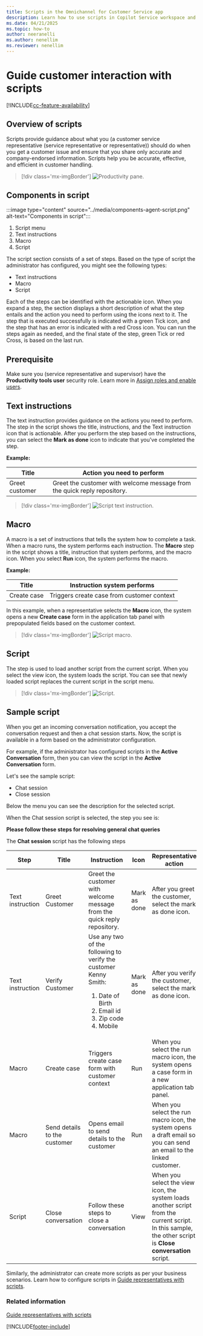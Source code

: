 ```yaml
---
title: Scripts in the Omnichannel for Customer Service app
description: Learn how to use scripts in Copilot Service workspace and serve customers faster.
ms.date: 04/21/2025
ms.topic: how-to
author: neeranelli
ms.author: nenellim
ms.reviewer: nenellim
---
```


# Guide customer interaction with scripts


[!INCLUDE[cc-feature-availability](../../includes/cc-feature-availability.md)]

## Overview of scripts

Scripts provide guidance about what you (a customer service representative (service representative or representative)) should do when you get a customer issue and ensure that you share only accurate and company-endorsed information. Scripts help you be accurate, effective, and efficient in customer handling.

> [!div class='mx-imgBorder']
> ![Productivity pane.](../media/productivity-pane-agent-script.PNG "Productivity pane")

## Components in script

:::image type="content" source="../media/components-agent-script.png" alt-text="Components in script":::

1. Script menu
2. Text instructions
3. Macro
4. Script

The script section consists of a set of steps. Based on the type of script the administrator has configured, you might see the following types:

- Text instructions
- Macro
- Script

Each of the steps can be identified with the actionable icon. When you expand a step, the section displays a short description of what the step entails and the action you need to perform using the icons next to it. The step that is executed successfully is indicated with a green Tick icon, and the step that has an error is indicated with a red Cross icon. You can run the steps again as needed, and the final state of the step, green Tick or red Cross, is based on the last run.

## Prerequisite

Make sure you (service representative and supervisor) have the **Productivity tools user** security role. Learn more in [Assign roles and enable users](../implement/add-users-assign-roles.md).

## Text instructions

The text instruction provides guidance on the actions you need to perform. The step in the script shows the title, instructions, and the Text instruction icon that is actionable. After you perform the step based on the instructions, you can select the **Mark as done** icon to indicate that you've completed the step.

**Example:**

| Title | Action you need to perform |
|----------------|-------------------------------------------------------------------------|
| Greet customer | Greet the customer with welcome message from the quick reply repository.|

> [!div class='mx-imgBorder']
> ![Script text instruction.](../media/agent-script-text-instruction.PNG "Agent script text instruction")

## Macro

A macro is a set of instructions that tells the system how to complete a task. When a macro runs, the system performs each instruction. The **Macro** step in the script shows a title, instruction that system performs, and the macro icon. When you select **Run** icon, the system performs the macro.

**Example:**

| Title | Instruction system performs |
|----------------|----------------------------------------|
| Create case | Triggers create case from customer context|

In this example, when a representative selects the **Macro** icon, the system opens a new **Create case** form in the application tab panel with prepopulated fields based on the customer context.

> [!div class='mx-imgBorder']
> ![Script macro.](../media/agent-script-run-macro.PNG "Agent script macro")

## Script

The step is used to load another script from the current script. When you select the view icon, the system loads the script. You can see that newly loaded script replaces the current script in the script menu.

> [!div class='mx-imgBorder']
> ![Script.](../media/agent-script-view.PNG "Agent script")

## Sample script

When you get an incoming conversation notification, you accept the conversation request and then a chat session starts. Now, the script is available in a form based on the administrator configuration. 

For example, if the administrator has configured scripts in the **Active Conversation** form, then you can view the script in the **Active Conversation** form.

Let's see the sample script:

- Chat session
- Close session

Below the menu you can see the description for the selected script.

When the Chat session script is selected, the step you see is:

**Please follow these steps for resolving general chat queries**

The **Chat session** script has the following steps

| Step | Title | Instruction | Icon | Representative action |
|-----------|--------------------|-----------------------|----------------------|-----------------------|
| Text instruction | Greet Customer | Greet the customer with welcome message from the quick reply repository. | Mark as done | After you greet the customer, select the mark as done icon. |
| Text instruction | Verify Customer | Use any two of the following to verify the customer Kenny Smith:<ol> <li>Date of Birth</li> <li> Email id </li> <li>Zip code</li> <li>Mobile</li> | Mark as done | After you verify the customer, select the mark as done icon. | 
| Macro | Create case | Triggers create case form with customer context | Run | When you select the run macro icon, the system opens a case form in a new application tab panel. |
| Macro | Send details to the customer | Opens email to send details to the customer | Run | When you select the run macro icon, the system opens a draft email so you can send an email to the linked customer. |
| Script | Close conversation | Follow these steps to close a conversation | View | When you select the view icon, the system loads another script from the current script. In this sample, the other script is **Close conversation** script. |


Similarly, the administrator can create more scripts as per your business scenarios. Learn how to configure scripts in [Guide representatives with scripts](../administer/agent-scripts.md).

### Related information

[Guide representatives with scripts](../administer/agent-scripts.md)  


[!INCLUDE[footer-include](../../includes/footer-banner.md)]
